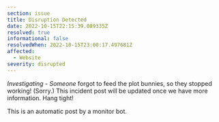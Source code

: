 ```yaml
---
section: issue
title: Disruption Detected
date: 2022-10-15T22:15:39.089335Z
resolved: true
informational: false
resolvedWhen: 2022-10-15T23:00:17.497681Z
affected:
  - Website
severity: disrupted
---
```

*Investigating* - _Someone_ forgot to feed the plot bunnies, so they stopped working! (Sorry.) This incident post will be updated once we have more information. Hang tight!

This is an automatic post by a monitor bot.
        